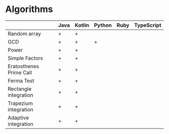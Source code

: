 # Algorithms

|                         | Java | Kotlin | Python | Ruby | TypeScript |
|-------------------------|------|--------|--------|------|------------|
| Random array            |   +  |    +   |        |      |            |
| GCD                     |   +  |    +   |   +    |      |            |
| Power                   |   +  |    +   |        |      |            |
| Simple Factors          |   +  |    +   |        |      |            |
| Eratosthenes Prime Call |   +  |    +   |        |      |            |
| Ferma Test              |   +  |    +   |        |      |            |
| Rectangle integration   |   +  |    +   |        |      |            |
| Trapezium integration   |   +  |    +   |        |      |            |
| Adaptive integration    |   +  |    +   |        |      |            |
